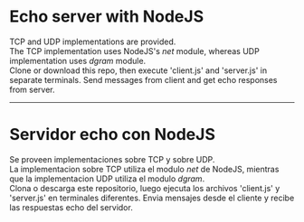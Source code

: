 <h1>Echo server with NodeJS</h1>
<p> TCP and UDP implementations are provided. <br>
The TCP implementation uses NodeJS's <i>net</i> module, whereas UDP implementation uses <i>dgram</i> module. <br>
Clone or download this repo, then execute 'client.js' and 'server.js' in separate terminals. Send messages from client and get echo responses from server.
</p>

-------------------------------

<h1>Servidor echo con NodeJS</h1>
<p>Se proveen implementaciones sobre TCP y sobre UDP.<br>
La implementacion sobre TCP utiliza el modulo <i>net</i> de NodeJS, mientras que la implementacion UDP utiliza el modulo <i>dgram</i>.<br>
Clona o descarga este repositorio, luego ejecuta los archivos 'client.js' y 'server.js' en terminales diferentes. Envia mensajes desde el cliente y recibe las respuestas echo del servidor.
</p>
